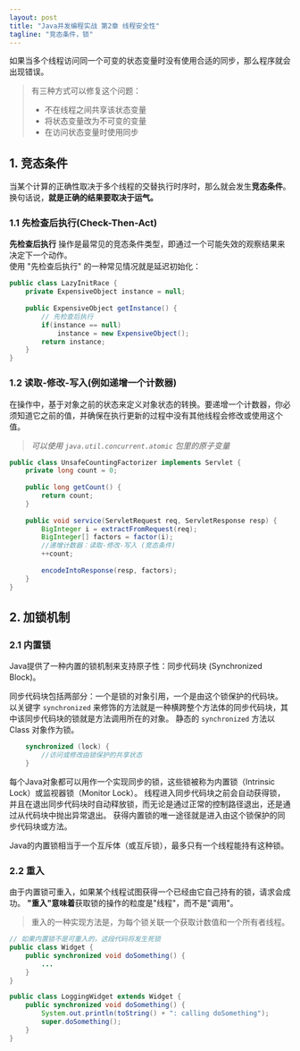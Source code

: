 ```yaml
---
layout: post
title: "Java并发编程实战 第2章 线程安全性"
tagline: "竞态条件，锁"
---
```

如果当多个线程访问同一个可变的状态变量时没有使用合适的同步，那么程序就会出现错误。
> 有三种方式可以修复这个问题：  
> * 不在线程之间共享该状态变量
> * 将状态变量改为不可变的变量
> * 在访问状态变量时使用同步

## 1. 竞态条件

当某个计算的正确性取决于多个线程的交替执行时序时，那么就会发生**竞态条件**。换句话说，**就是正确的结果要取决于运气。**

### 1.1 先检查后执行(Check-Then-Act)

**先检查后执行** 操作是最常见的竞态条件类型，即通过一个可能失效的观察结果来决定下一个动作。  
使用 "先检查后执行" 的一种常见情况就是延迟初始化：

```java
public class LazyInitRace {
    private ExpensiveObject instance = null;
    
    public ExpensiveObject getInstance() {
        // 先检查后执行
        if(instance == null)
            instance = new ExpensiveObject();
        return instance;
    }   
}
```

### 1.2 读取-修改-写入(例如递增一个计数器)
在操作中，基于对象之前的状态来定义对象状态的转换。要递增一个计数器，你必须知道它之前的值，并确保在执行更新的过程中没有其他线程会修改或使用这个值。

> *可以使用 `java.util.concurrent.atomic` 包里的原子变量*

```java
public class UnsafeCountingFactorizer implements Servlet {
    private long count = 0;
    
    public long getCount() {
        return count;
    }
    
    public void service(ServletRequest req, ServletResponse resp) {
        BigInteger i = extractFromRequest(req);
        BigInteger[] factors = factor(i);
        //递增计数器：读取-修改-写入 (竞态条件)
        ++count;
        
        encodeIntoResponse(resp, factors);
    }
}
```

## 2. 加锁机制

### 2.1 内置锁
Java提供了一种内置的锁机制来支持原子性：同步代码块 (Synchronized Block)。

同步代码块包括两部分：一个是锁的对象引用，一个是由这个锁保护的代码块。  
以关键字 `synchronized` 来修饰的方法就是一种横跨整个方法体的同步代码块，其中该同步代码块的锁就是方法调用所在的对象。
静态的 `synchronized` 方法以 Class 对象作为锁。

```java
    synchronized (lock) {
        //访问或修改由锁保护的共享状态
    }
```

每个Java对象都可以用作一个实现同步的锁，这些锁被称为内置锁（Intrinsic Lock）或监视器锁（Monitor Lock）。
线程进入同步代码块之前会自动获得锁，并且在退出同步代码块时自动释放锁，而无论是通过正常的控制路径退出，还是通过从代码块中抛出异常退出。
获得内置锁的唯一途径就是进入由这个锁保护的同步代码块或方法。

Java的内置锁相当于一个互斥体（或互斥锁），最多只有一个线程能持有这种锁。

### 2.2 重入
由于内置锁可重入，如果某个线程试图获得一个已经由它自己持有的锁，请求会成功。
**"重入"意味着**获取锁的操作的粒度是"线程"，而不是"调用"。

> 重入的一种实现方法是，为每个锁关联一个获取计数值和一个所有者线程。

```java
// 如果内置锁不是可重入的，这段代码将发生死锁
public class Widget {
    public synchronized void doSomething() {
        ...
    }
}

public class LoggingWidget extends Widget {
    public synchronized void doSomething() {
        System.out.println(toString() + ": calling doSomething");
        super.doSomething();
    }
}
```

